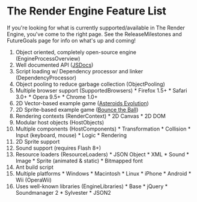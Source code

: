 # The Render Engine Feature List #

If you're looking for what is currently supported/available in The Render Engine, you've come to the right page.  See the ReleaseMilestones and FutureGoals page for info on what's up and coming!

  1. Object oriented, completely open-source engine (EngineProcessOverview)
  1. Well documented API ([JSDocs](http://renderengine.googlecode.com/svn/api/index.html))
  1. Script loading w/ Dependency processor and linker (DependencyProcessor)
  1. Object pooling to reduce garbage collection (ObjectPooling)
  1. Multiple browser support (SupportedBrowsers)
    * Firefox 1.5+
    * Safari 3.0+
    * Opera 9.5+
    * Chrome 1.0+
  1. 2D Vector-based example game ([Asteroids Evolution](http://renderengine.googlecode.com/svn/tags/v1.0/demos/spaceroids/index.html?evolved=true))
  1. 2D Sprite-based example game ([Bounce the Ball](http://renderengine.googlecode.com/svn/tags/v1.0/demos/wii_test/index.html?metrics=true))
  1. Rendering contexts (RenderContext)
    * 2D Canvas
    * 2D DOM
  1. Modular host objects (HostObjects)
  1. Multiple components (HostComponents)
    * Transformation
    * Collision
    * Input (keyboard, mouse)
    * Logic
    * Rendering
  1. 2D Sprite support
  1. Sound support (requires Flash 8+)
  1. Resource loaders (ResourceLoaders)
    * JSON Object
    * XML
    * Sound
    * Image
    * Sprite (animated & static)
    * Bitmapped font
  1. Ant build script
  1. Multiple platforms
    * Windows
    * Macintosh
    * Linux
    * iPhone
    * Android
    * Wii (OperaWii)
  1. Uses well-known libraries (EngineLibraries)
    * Base
    * jQuery
    * Soundmanager 2
    * Sylvester
    * JSON2